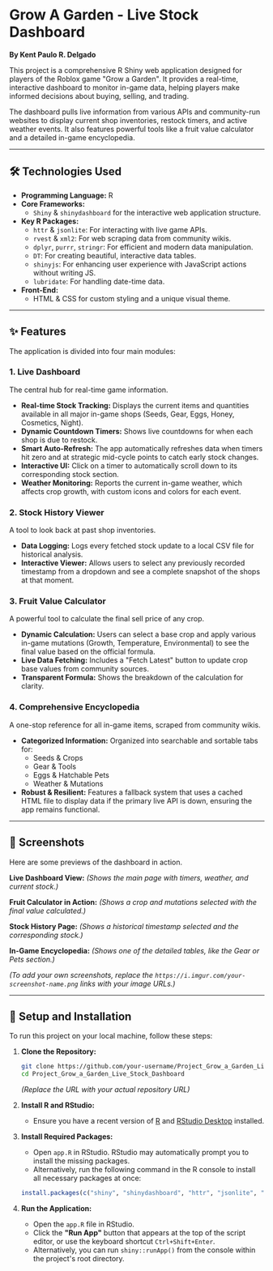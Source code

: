 # Grow A Garden - Live Stock Dashboard

**By Kent Paulo R. Delgado**


This project is a comprehensive R Shiny web application designed for players of the Roblox game "Grow a Garden". It provides a real-time, interactive dashboard to monitor in-game data, helping players make informed decisions about buying, selling, and trading.

The dashboard pulls live information from various APIs and community-run websites to display current shop inventories, restock timers, and active weather events. It also features powerful tools like a fruit value calculator and a detailed in-game encyclopedia.

---

## 🛠️ Technologies Used

*   **Programming Language:** R
*   **Core Frameworks:**
    *   `Shiny` & `shinydashboard` for the interactive web application structure.
*   **Key R Packages:**
    *   `httr` & `jsonlite`: For interacting with live game APIs.
    *   `rvest` & `xml2`: For web scraping data from community wikis.
    *   `dplyr`, `purrr`, `stringr`: For efficient and modern data manipulation.
    *   `DT`: For creating beautiful, interactive data tables.
    *   `shinyjs`: For enhancing user experience with JavaScript actions without writing JS.
    *   `lubridate`: For handling date-time data.
*   **Front-End:**
    *   HTML & CSS for custom styling and a unique visual theme.

---

## ✨ Features

The application is divided into four main modules:

### 1. Live Dashboard
The central hub for real-time game information.
*   **Real-time Stock Tracking:** Displays the current items and quantities available in all major in-game shops (Seeds, Gear, Eggs, Honey, Cosmetics, Night).
*   **Dynamic Countdown Timers:** Shows live countdowns for when each shop is due to restock.
*   **Smart Auto-Refresh:** The app automatically refreshes data when timers hit zero and at strategic mid-cycle points to catch early stock changes.
*   **Interactive UI:** Click on a timer to automatically scroll down to its corresponding stock section.
*   **Weather Monitoring:** Reports the current in-game weather, which affects crop growth, with custom icons and colors for each event.

### 2. Stock History Viewer
A tool to look back at past shop inventories.
*   **Data Logging:** Logs every fetched stock update to a local CSV file for historical analysis.
*   **Interactive Viewer:** Allows users to select any previously recorded timestamp from a dropdown and see a complete snapshot of the shops at that moment.

### 3. Fruit Value Calculator
A powerful tool to calculate the final sell price of any crop.
*   **Dynamic Calculation:** Users can select a base crop and apply various in-game mutations (Growth, Temperature, Environmental) to see the final value based on the official formula.
*   **Live Data Fetching:** Includes a "Fetch Latest" button to update crop base values from community sources.
*   **Transparent Formula:** Shows the breakdown of the calculation for clarity.

### 4. Comprehensive Encyclopedia
A one-stop reference for all in-game items, scraped from community wikis.
*   **Categorized Information:** Organized into searchable and sortable tabs for:
    *   Seeds & Crops
    *   Gear & Tools
    *   Eggs & Hatchable Pets
    *   Weather & Mutations
*   **Robust & Resilient:** Features a fallback system that uses a cached HTML file to display data if the primary live API is down, ensuring the app remains functional.

---

## 📸 Screenshots

Here are some previews of the dashboard in action.

**Live Dashboard View:**
*(Shows the main page with timers, weather, and current stock.)*


**Fruit Calculator in Action:**
*(Shows a crop and mutations selected with the final value calculated.)*


**Stock History Page:**
*(Shows a historical timestamp selected and the corresponding stock.)*


**In-Game Encyclopedia:**
*(Shows one of the detailed tables, like the Gear or Pets section.)*


*(To add your own screenshots, replace the `https://i.imgur.com/your-screenshot-name.png` links with your image URLs.)*

---

## 🚀 Setup and Installation

To run this project on your local machine, follow these steps:

1.  **Clone the Repository:**
    ```bash
    git clone https://github.com/your-username/Project_Grow_a_Garden_Live_Stock_Dashboard.git
    cd Project_Grow_a_Garden_Live_Stock_Dashboard
    ```
    *(Replace the URL with your actual repository URL)*

2.  **Install R and RStudio:**
    *   Ensure you have a recent version of [R](https://cran.r-project.org/) and [RStudio Desktop](https://posit.co/download/rstudio-desktop/) installed.

3.  **Install Required Packages:**
    *   Open `app.R` in RStudio. RStudio may automatically prompt you to install the missing packages.
    *   Alternatively, run the following command in the R console to install all necessary packages at once:
    ```R
    install.packages(c("shiny", "shinydashboard", "httr", "jsonlite", "dplyr", "stringr", "lubridate", "shinyjs", "DT", "purrr", "rvest", "xml2"))
    ```

4.  **Run the Application:**
    *   Open the `app.R` file in RStudio.
    *   Click the **"Run App"** button that appears at the top of the script editor, or use the keyboard shortcut `Ctrl+Shift+Enter`.
    *   Alternatively, you can run `shiny::runApp()` from the console within the project's root directory.
